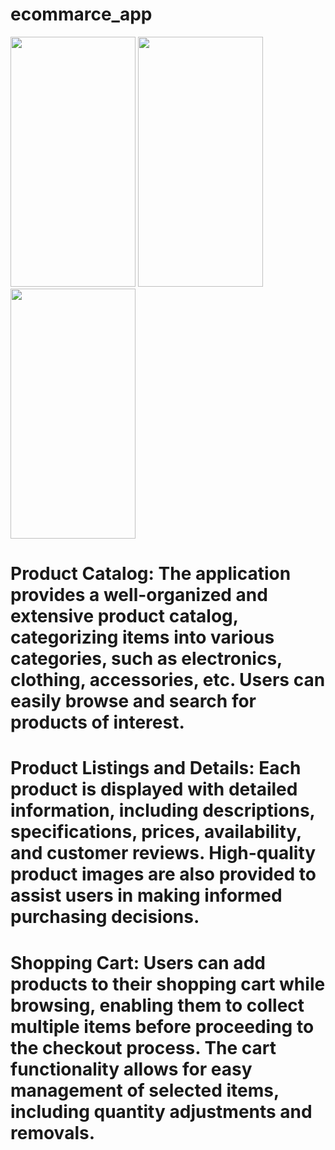 
# ecommarce_app

<img src="https://github.com/SKeval/ecommarce_app/assets/100701924/52912bdf-023a-4080-9f66-22ec8523ddb0" data-canonical-src="https://github.com/SKeval/ecommarce_app/assets/100701924/52912bdf-023a-4080-9f66-22ec8523ddb0" width="200" height="400" />


<img src="https://github.com/SKeval/ecommarce_app/assets/100701924/aa63abbe-68d0-4d98-9f99-f37c0519c3ef" data-canonical-src="https://github.com/SKeval/ecommarce_app/assets/100701924/aa63abbe-68d0-4d98-9f99-f37c0519c3ef" width="200" height="400" />


<img src="https://github.com/SKeval/ecommarce_app/assets/100701924/aeec9509-eb67-4647-a735-2934af9a13ec" data-canonical-src="https://github.com/SKeval/ecommarce_app/assets/100701924/aeec9509-eb67-4647-a735-2934af9a13ec" width="200" height="400" />



# Product Catalog: The application provides a well-organized and extensive product catalog, categorizing items into various categories, such as electronics, clothing, accessories, etc. Users can easily browse and search for products of interest.

# Product Listings and Details: Each product is displayed with detailed information, including descriptions, specifications, prices, availability, and customer reviews. High-quality product images are also provided to assist users in making informed purchasing decisions.

# Shopping Cart: Users can add products to their shopping cart while browsing, enabling them to collect multiple items before proceeding to the checkout process. The cart functionality allows for easy management of selected items, including quantity adjustments and removals.
